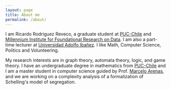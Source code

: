 ```yaml
---
layout: page
title: About me
permalink: /about/
---
```


I am Ricardo Rodriguez Reveco, a graduate student at [PUC-Chile](https://www.uc.cl/) and [Millennium Institute for Foundational Research on Data](https://imfd.cl/).
I am also a part-time lecturer at [Universidad Adolfo Ibañez](https://www.uai.cl/). I like Math, Computer Science, Politics and Volunteering.


My research interests are in graph theory, automata theory, logic, and game theory.
I have an undergraduate degree in mathematics from [PUC-Chile](https://www.uc.cl/) and I am a master student in computer science guided by Prof. [Marcelo Arenas](http://marceloarenas.cl/), and we are working on a complexity analysis of a formalization of Schelling's model of segregation.




